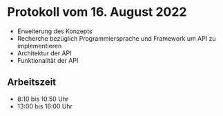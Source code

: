 # Protokoll vom 16. August 2022
- Erweiterung des Konzepts
- Recherche bezüglich Programmiersprache und Framework um API zu implementieren
- Architektur der API
- Funktionalität der API

## Arbeitszeit
<!-- { "progress": true, "date": ["22/08/16"] } -->
- 8:10 bis 10:50 Uhr
- 13:00 bis 16:00 Uhr
<!-- { "progress": false } -->
